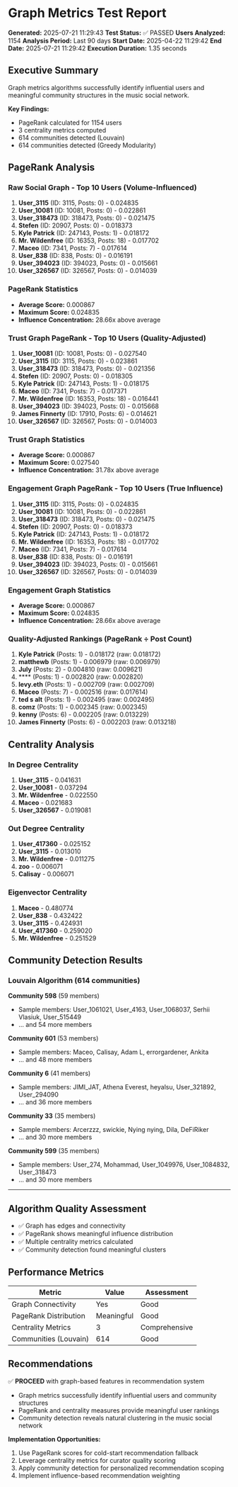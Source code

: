 # Graph Metrics Test Report

**Generated:** 2025-07-21 11:29:43
**Test Status:** ✅ PASSED
**Users Analyzed:** 1154
**Analysis Period:** Last 90 days
**Start Date:** 2025-04-22 11:29:42
**End Date:** 2025-07-21 11:29:42
**Execution Duration:** 1.35 seconds

## Executive Summary

Graph metrics algorithms successfully identify influential users and meaningful community structures in the music social network.

**Key Findings:**
- PageRank calculated for 1154 users
- 3 centrality metrics computed
- 614 communities detected (Louvain)
- 614 communities detected (Greedy Modularity)

## PageRank Analysis

### Raw Social Graph - Top 10 Users (Volume-Influenced)
1. **User_3115** (ID: 3115, Posts: 0) - 0.024835
2. **User_10081** (ID: 10081, Posts: 0) - 0.022861
3. **User_318473** (ID: 318473, Posts: 0) - 0.021475
4. **Stefen** (ID: 20907, Posts: 0) - 0.018373
5. **Kyle Patrick** (ID: 247143, Posts: 1) - 0.018172
6. **Mr. Wildenfree** (ID: 16353, Posts: 18) - 0.017702
7. **Maceo** (ID: 7341, Posts: 7) - 0.017614
8. **User_838** (ID: 838, Posts: 0) - 0.016191
9. **User_394023** (ID: 394023, Posts: 0) - 0.015661
10. **User_326567** (ID: 326567, Posts: 0) - 0.014039

### PageRank Statistics
- **Average Score:** 0.000867
- **Maximum Score:** 0.024835
- **Influence Concentration:** 28.66x above average

### Trust Graph PageRank - Top 10 Users (Quality-Adjusted)
1. **User_10081** (ID: 10081, Posts: 0) - 0.027540
2. **User_3115** (ID: 3115, Posts: 0) - 0.023861
3. **User_318473** (ID: 318473, Posts: 0) - 0.021356
4. **Stefen** (ID: 20907, Posts: 0) - 0.018305
5. **Kyle Patrick** (ID: 247143, Posts: 1) - 0.018175
6. **Maceo** (ID: 7341, Posts: 7) - 0.017371
7. **Mr. Wildenfree** (ID: 16353, Posts: 18) - 0.016441
8. **User_394023** (ID: 394023, Posts: 0) - 0.015668
9. **James Finnerty** (ID: 17910, Posts: 6) - 0.014621
10. **User_326567** (ID: 326567, Posts: 0) - 0.014003

### Trust Graph Statistics
- **Average Score:** 0.000867
- **Maximum Score:** 0.027540
- **Influence Concentration:** 31.78x above average

### Engagement Graph PageRank - Top 10 Users (True Influence)
1. **User_3115** (ID: 3115, Posts: 0) - 0.024835
2. **User_10081** (ID: 10081, Posts: 0) - 0.022861
3. **User_318473** (ID: 318473, Posts: 0) - 0.021475
4. **Stefen** (ID: 20907, Posts: 0) - 0.018373
5. **Kyle Patrick** (ID: 247143, Posts: 1) - 0.018172
6. **Mr. Wildenfree** (ID: 16353, Posts: 18) - 0.017702
7. **Maceo** (ID: 7341, Posts: 7) - 0.017614
8. **User_838** (ID: 838, Posts: 0) - 0.016191
9. **User_394023** (ID: 394023, Posts: 0) - 0.015661
10. **User_326567** (ID: 326567, Posts: 0) - 0.014039

### Engagement Graph Statistics
- **Average Score:** 0.000867
- **Maximum Score:** 0.024835
- **Influence Concentration:** 28.66x above average

### Quality-Adjusted Rankings (PageRank ÷ Post Count)
1. **Kyle Patrick** (Posts: 1) - 0.018172 (raw: 0.018172)
2. **matthewb** (Posts: 1) - 0.006979 (raw: 0.006979)
3. **July** (Posts: 2) - 0.004810 (raw: 0.009621)
4. **** (Posts: 1) - 0.002820 (raw: 0.002820)
5. **levy.eth** (Posts: 1) - 0.002709 (raw: 0.002709)
6. **Maceo** (Posts: 7) - 0.002516 (raw: 0.017614)
7. **ted s alt** (Posts: 1) - 0.002495 (raw: 0.002495)
8. **comz** (Posts: 1) - 0.002345 (raw: 0.002345)
9. **kenny** (Posts: 6) - 0.002205 (raw: 0.013229)
10. **James Finnerty** (Posts: 6) - 0.002203 (raw: 0.013218)

## Centrality Analysis

### In Degree Centrality
1. **User_3115** - 0.041631
2. **User_10081** - 0.037294
3. **Mr. Wildenfree** - 0.022550
4. **Maceo** - 0.021683
5. **User_326567** - 0.019081

### Out Degree Centrality
1. **User_417360** - 0.025152
2. **User_3115** - 0.013010
3. **Mr. Wildenfree** - 0.011275
4. **zoo** - 0.006071
5. **Calisay** - 0.006071

### Eigenvector Centrality
1. **Maceo** - 0.480774
2. **User_838** - 0.432422
3. **User_3115** - 0.424931
4. **User_417360** - 0.259020
5. **Mr. Wildenfree** - 0.251529

## Community Detection Results

### Louvain Algorithm (614 communities)

**Community 598** (59 members)
- Sample members: User_1061021, User_4163, User_1068037, Serhii Vlasiuk, User_515449
- ... and 54 more members

**Community 601** (53 members)
- Sample members: Maceo, Calisay, Adam L, errorgardener, Ankita
- ... and 48 more members

**Community 6** (41 members)
- Sample members: JIMI_JAT, Athena Everest, heyalsu, User_321892, User_294090
- ... and 36 more members

**Community 33** (35 members)
- Sample members: Arcerzzz, swickie, Nying nying, Dila, DeFiRiker
- ... and 30 more members

**Community 599** (35 members)
- Sample members: User_274, Mohammad, User_1049976, User_1084832, User_318473
- ... and 30 more members

---

## Algorithm Quality Assessment

- ✅ Graph has edges and connectivity
- ✅ PageRank shows meaningful influence distribution
- ✅ Multiple centrality metrics calculated
- ✅ Community detection found meaningful clusters

## Performance Metrics

| Metric | Value | Assessment |
|--------|-------|------------|
| Graph Connectivity | Yes | Good |
| PageRank Distribution | Meaningful | Good |
| Centrality Metrics | 3 | Comprehensive |
| Communities (Louvain) | 614 | Good |

## Recommendations

✅ **PROCEED** with graph-based features in recommendation system
- Graph metrics successfully identify influential users and community structures
- PageRank and centrality measures provide meaningful user rankings
- Community detection reveals natural clustering in the music social network

**Implementation Opportunities:**
1. Use PageRank scores for cold-start recommendation fallback
2. Leverage centrality metrics for curator quality scoring
3. Apply community detection for personalized recommendation scoping
4. Implement influence-based recommendation weighting
